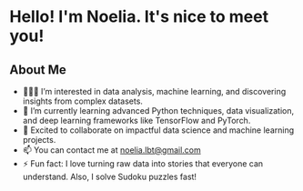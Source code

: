 # Hello! I'm Noelia. It's nice to meet you!

## About Me
- 👩🏻‍💻 I’m interested in data analysis, machine learning, and discovering insights from complex datasets.
- 🌱 I’m currently learning advanced Python techniques, data visualization, and deep learning frameworks like TensorFlow and PyTorch.
- 💞️ Excited to collaborate on impactful data science and machine learning projects.
- 📫 You can contact me at noelia.lbt@gmail.com
- ⚡ Fun fact: I love turning raw data into stories that everyone can understand. Also, I solve Sudoku puzzles fast!

<!---
NoeliaBel/NoeliaBel is a ✨ special ✨ repository because its `README.md` (this file) appears on your GitHub profile.
You can click the Preview link to take a look at your changes.
--->
